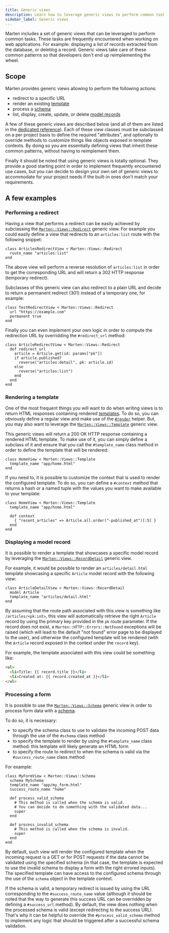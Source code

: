 ```yaml
---
title: Generic views
description: Learn how to leverage generic views to perform common tasks.
sidebar_label: Generic views
---
```


Marten includes a set of generic views that can be leveraged to perform common tasks. These tasks are frequently encountered when working on web applications. For example: displaying a list of records extracted from the database, or deleting a record. Generic views take care of these common patterns so that developers don't end up reimplementing the wheel.

## Scope

Marten provides generic views allowing to perform the following actions:

* redirect to a specific URL
* render an existing [template](../templates)
* process a [schema](../schemas)
* list, display, create, update, or delete [model records](../models-and-databases)

A few of these generic views are described below (and all of them are listed in the [dedicated reference](./reference/generic-views)). Each of these view classes must be subclassed on a per project basis to define the required "attributes", and optionally to override methods to customize things like objects exposed in template contexts. By doing so you are essentially defining views that inherit these common patterns, without having to reimplement them.

Finally it should be noted that using generic views is totally optional. They provide a good starting point in order to implement frequently encountered use cases, but you can decide to design your own set of generic views to accommodate for your project needs if the built-in ones don't match your requirements.

## A few examples

### Performing a redirect

Having a view that performs a redirect can be easily achieved by subclassing the [`Marten::Views::Redirect`](pathname:///api/Marten/Views/Redirect.html) generic view. For example you could easily define a view that redirects to an `articles:list` route with the following snippet:

```crystal
class ArticlesRedirectView < Marten::Views::Redirect
  route_name "articles:list"
end
```

The above view will perform a reverse resolution of `articles:list` in order to get the corresponding URL and will return a 302 HTTP response (temporary redirect).

Subclasses of this generic view can also redirect to a plain URL and decide to return a permanent redirect (301) instead of a temporary one, for example:

```crystal
class TestRedirectView < Marten::Views::Redirect
  url "https://example.com"
  permanent true
end
```

Finally you can even implement your own logic in order to compute the redirection URL by overridding the `#redirect_url` method:

```crystal
class ArticleRedirectView < Marten::Views::Redirect
  def redirect_url
    article = Article.get(id: params["pk"])
    if article.published?
      reverse("articles:detail", pk: article.id)
    else
      reverse("articles:list")
    end
  end
end
```

### Rendering a template

One of the most frequent things you will want to do when writing views is to return HTML responses containing rendered [templates](../templates). To do so, you can obviously define a regular view and make use of the [`#render`](./introduction#render) helper. But, you may also want to leverage the [`Marten::Views::Template`](pathname:///api/Marten/Views/Template.html) generic view.

This generic views will return a 200 OK HTTP response containing a rendered HTML template. To make use of it, you can simply define a subclass of it and ensure that you call the `#template_name` class method in order to define the template that will be rendered:

```crystal
class HomeView < Marten::Views::Template
  template_name "app/home.html"
end
```

If you need to, it is possible to customize the context that is used to render the configured template. To do so, you can define a `#context` method that returns a hash or a named tuple with the values you want to make available to your template:

```crystal
class HomeView < Marten::Views::Template
  template_name "app/home.html"

  def context
    { "recent_articles" => Article.all.order("-published_at")[:5] }
  end
end
```

### Displaying a model record

It is possible to render a template that showcases a specific model record by leveraging the [`Marten::Views::RecordDetail`](pathname:///api/Marten/Views/RecordDetail.html) generic view.

For example, it would be possible to render an `articles/detail.html` template showcasing a specific `Article` model record with the following view:

```crystal
class ArticleDetailView < Marten::Views::RecordDetail
  model Article
  template_name "articles/detail.html"
end
```

By assuming that the route path associated with this view is something like `/articles/<pk:int>`, this view will automatically retrieve the right `Article` record by using the primary key provided in the `pk` route parameter. If the record does not exist, a `Marten::HTTP::Errors::NotFound` exceptions will be raised (which will lead to the default "not found" error page to be displayed to the user), and otherwise the configured template will be rendered (with the `Article` record exposed in the context under the `record` key).

For example, the template associated with this view could be something like:

```html
<ul>
  <li>Title: {{ record.title }}</li>
  <li>Created at: {{ record.created_at }}</li>
</ul>
```

### Processing a form

It is possible to use the [`Marten::Views::Schema`](pathname:///api/Marten/Views/Schema.html) generic view in order to process form data with a [schema](../schemas).

To do so, it is necessary:

* to specify the schema class to use to validate the incoming POST data through the use of the `#schema` class method
* to specify the template to render by using the `#template_name` class method: this template will likely generate an HTML form 
* to specify the route to redirect to when the schema is valid via the `#success_route_name` class method

For example:

```crystal
class MyFormView < Marten::Views::Schema
  schema MySchema
  template_name "app/my_form.html"
  success_route_name "home"

  def process_valid_schema
    # This method is called when the schema is valid.
    # You can decide to do something with the validated data...
    super
  end

  def process_invalid_schema
    # This method is called when the schema is invalid.
    super
  end
end
```

By default, such view will render the configured template when the incoming request is a GET or for POST requests if the data cannot be validated using the specified schema (in that case, the template is expected to use the invalid schema to display a form with the right errored inputs). The specified template can have access to the configured schema through the use of the `schema` object in the template context.

If the schema is valid, a temporary redirect is issued by using the URL corresponding to the `#success_route_name` value (although it should be noted that the way to generate this success URL can be overridden by defining a `#success_url` method). By default, the view does nothing when the processed schema is valid (except redirecting to the success URL). That's why it can be helpful to override the `#process_valid_schema` method to implement any logic that should be triggered after a successful schema validation.
